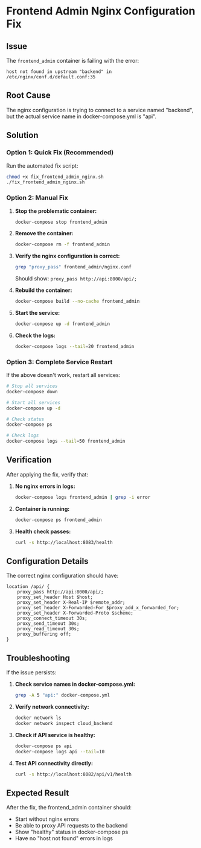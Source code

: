 # Frontend Admin Nginx Configuration Fix

## Issue
The `frontend_admin` container is failing with the error:
```
host not found in upstream "backend" in /etc/nginx/conf.d/default.conf:35
```

## Root Cause
The nginx configuration is trying to connect to a service named "backend", but the actual service name in docker-compose.yml is "api".

## Solution

### Option 1: Quick Fix (Recommended)

Run the automated fix script:
```bash
chmod +x fix_frontend_admin_nginx.sh
./fix_frontend_admin_nginx.sh
```

### Option 2: Manual Fix

1. **Stop the problematic container:**
   ```bash
   docker-compose stop frontend_admin
   ```

2. **Remove the container:**
   ```bash
   docker-compose rm -f frontend_admin
   ```

3. **Verify the nginx configuration is correct:**
   ```bash
   grep "proxy_pass" frontend_admin/nginx.conf
   ```
   Should show: `proxy_pass http://api:8000/api/;`

4. **Rebuild the container:**
   ```bash
   docker-compose build --no-cache frontend_admin
   ```

5. **Start the service:**
   ```bash
   docker-compose up -d frontend_admin
   ```

6. **Check the logs:**
   ```bash
   docker-compose logs --tail=20 frontend_admin
   ```

### Option 3: Complete Service Restart

If the above doesn't work, restart all services:

```bash
# Stop all services
docker-compose down

# Start all services
docker-compose up -d

# Check status
docker-compose ps

# Check logs
docker-compose logs --tail=50 frontend_admin
```

## Verification

After applying the fix, verify that:

1. **No nginx errors in logs:**
   ```bash
   docker-compose logs frontend_admin | grep -i error
   ```

2. **Container is running:**
   ```bash
   docker-compose ps frontend_admin
   ```

3. **Health check passes:**
   ```bash
   curl -s http://localhost:8083/health
   ```

## Configuration Details

The correct nginx configuration should have:
```nginx
location /api/ {
    proxy_pass http://api:8000/api/;
    proxy_set_header Host $host;
    proxy_set_header X-Real-IP $remote_addr;
    proxy_set_header X-Forwarded-For $proxy_add_x_forwarded_for;
    proxy_set_header X-Forwarded-Proto $scheme;
    proxy_connect_timeout 30s;
    proxy_send_timeout 30s;
    proxy_read_timeout 30s;
    proxy_buffering off;
}
```

## Troubleshooting

If the issue persists:

1. **Check service names in docker-compose.yml:**
   ```bash
   grep -A 5 "api:" docker-compose.yml
   ```

2. **Verify network connectivity:**
   ```bash
   docker network ls
   docker network inspect cloud_backend
   ```

3. **Check if API service is healthy:**
   ```bash
   docker-compose ps api
   docker-compose logs api --tail=10
   ```

4. **Test API connectivity directly:**
   ```bash
   curl -s http://localhost:8082/api/v1/health
   ```

## Expected Result

After the fix, the frontend_admin container should:
- Start without nginx errors
- Be able to proxy API requests to the backend
- Show "healthy" status in docker-compose ps
- Have no "host not found" errors in logs 